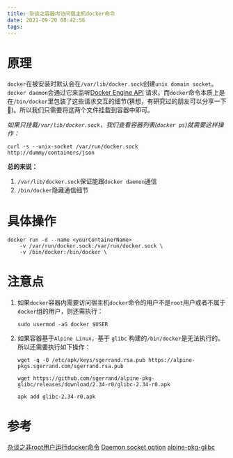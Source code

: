 ```yaml
---
title: 杂谈之容器内访问宿主机docker命令
date: 2021-09-20 08:42:56
tags:
---
```

# 原理
`docker`在被安装时默认会在`/var/lib/docker.sock`创建`unix domain socket`。`docker daemon`会通过它来监听[Docker Engine API](https://docs.docker.com/engine/api/) 请求。而`docker`命令本质上是在`/bin/docker`里包装了这些请求交互的细节(猜想，有研究过的朋友可以分享一下🤝)。所以我们只需要将这两个文件挂载到容器中即可。

*如果只挂载`/var/lib/docker.sock`，我们查看容器列表(`docker ps`)就需要这样操作：*
```shell
curl -s --unix-socket /var/run/docker.sock http://dummy/containers/json
```

**总的来说：**
1. `/var/lib/docker.sock`保证能跟`docker daemon`通信
2. `/bin/docker`隐藏通信细节
# 具体操作
```shell
docker run -d --name <yourContainerName>
    -v /var/run/docker.sock:/var/run/docker.sock \
	-v /bin/docker:/bin/docker \
```
# 注意点
1. 如果`docker`容器内需要访问宿主机`docker`命令的用户不是`root`用户或者不属于`docker`组的用户，则还需执行：
	```shell
	sudo usermod -aG docker $USER
	```
2. 如果容器基于`Alpine Linux`，基于 `glibc` 构建的`/bin/docker`是无法执行的。所以还需要执行如下操作：
	```shell
	wget -q -O /etc/apk/keys/sgerrand.rsa.pub https://alpine-pkgs.sgerrand.com/sgerrand.rsa.pub
	
	wget https://github.com/sgerrand/alpine-pkg-glibc/releases/download/2.34-r0/glibc-2.34-r0.apk
	
	apk add glibc-2.34-r0.apk
    ```
# 参考
[杂谈之非root用户运行docker命令](https://blog.csdn.net/scientificCommunity/article/details/120386344)
[Daemon socket option](https://docs.docker.com/engine/reference/commandline/dockerd/#daemon-socket-option)
[alpine-pkg-glibc](https://github.com/sgerrand/alpine-pkg-glibc)
